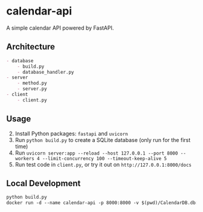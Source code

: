 # calendar-api

A simple calendar API powered by FastAPI.

## Architecture

```md
- database
	- build.py
	- database_handler.py
- server
	- method.py
	- server.py
- client
	- client.py
```

## Usage

2. Install Python packages: `fastapi` and `uvicorn`
3. Run `python build.py` to create a SQLite database (only run for the first time)
4. Run `uvicorn server:app --reload --host 127.0.0.1 --port 8000 --workers 4 --limit-concurrency 100 --timeout-keep-alive 5`
5. Run test code in `client.py`, or try it out on `http://127.0.0.1:8000/docs`

## Local Development

```md
python build.py
docker run -d --name calendar-api -p 8000:8000 -v $(pwd)/CalendarDB.db:/app/CalendarDB.db calendar-api:v1
```
